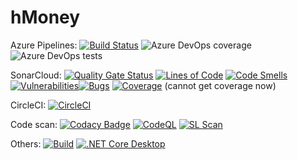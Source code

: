 # hMoney
Azure Pipelines:
[![Build Status](https://dev.azure.com/dennyshsieh/hMoney/_apis/build/status/dennys.hMoney?branchName=master)](https://dev.azure.com/dennyshsieh/hMoney/_build/latest?definitionId=1&branchName=master)
![Azure DevOps coverage](https://img.shields.io/azure-devops/coverage/dennyshsieh/hMoney/1)
![Azure DevOps tests](https://img.shields.io/azure-devops/tests/dennyshsieh/hMoney/1?compact_message)

SonarCloud:
[![Quality Gate Status](https://sonarcloud.io/api/project_badges/measure?project=dennys_hMoney&metric=alert_status)](https://sonarcloud.io/summary/new_code?id=dennys_hMoney)
[![Lines of Code](https://sonarcloud.io/api/project_badges/measure?project=dennys_hMoney&metric=ncloc)](https://sonarcloud.io/summary/new_code?id=dennys_hMoney)
[![Code Smells](https://sonarcloud.io/api/project_badges/measure?project=dennys_hMoney&metric=code_smells)](https://sonarcloud.io/summary/new_code?id=dennys_hMoney)
[![Vulnerabilities](https://sonarcloud.io/api/project_badges/measure?project=dennys_hMoney&metric=vulnerabilities)](https://sonarcloud.io/summary/new_code?id=dennys_hMoney)[![Bugs](https://sonarcloud.io/api/project_badges/measure?project=dennys_hMoney&metric=bugs)](https://sonarcloud.io/summary/new_code?id=dennys_hMoney)
[![Coverage](https://sonarcloud.io/api/project_badges/measure?project=dennys_hMoney&metric=coverage)](https://sonarcloud.io/summary/new_code?id=dennys_hMoney)
 (cannot get coverage now)

CircleCI:
[![CircleCI](https://circleci.com/gh/dennys/hMoney/tree/master.svg?style=svg)](https://circleci.com/gh/dennys/hMoney/tree/master)

Code scan:
[![Codacy Badge](https://api.codacy.com/project/badge/Grade/9654ae0d5f024ba7b49233e72b4b0685)](https://app.codacy.com/gh/dennys/hMoney?utm_source=github.com&utm_medium=referral&utm_content=dennys/hMoney&utm_campaign=Badge_Grade_Settings)
[![CodeQL](https://github.com/dennys/hMoney/actions/workflows/codeql-analysis.yml/badge.svg)](https://github.com/dennys/hMoney/actions/workflows/codeql-analysis.yml)
[![SL Scan](https://github.com/dennys/hMoney/actions/workflows/shiftleft-analysis.yml/badge.svg)](https://github.com/dennys/hMoney/actions/workflows/shiftleft-analysis.yml)

Others:
[![Build](https://github.com/dennys/hMoney/actions/workflows/build.yml/badge.svg)](https://github.com/dennys/hMoney/actions/workflows/build.yml)
[![.NET Core Desktop](https://github.com/dennys/hMoney/actions/workflows/dotnet-desktop.yml/badge.svg)](https://github.com/dennys/hMoney/actions/workflows/dotnet-desktop.yml)

